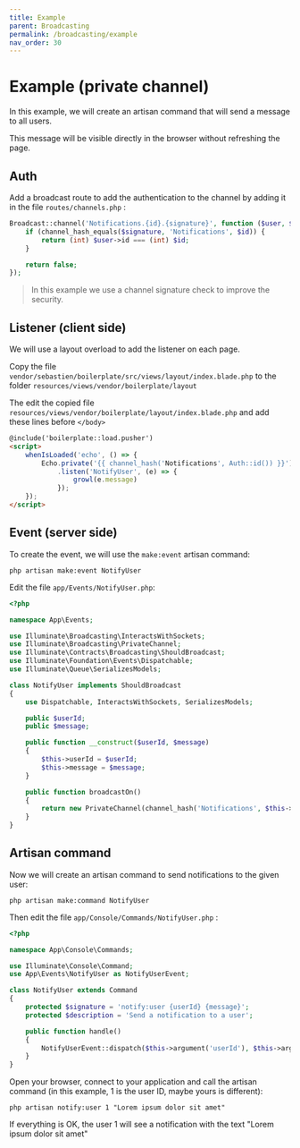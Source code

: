 ```yaml
---
title: Example
parent: Broadcasting
permalink: /broadcasting/example
nav_order: 30
---
```



# Example (private channel)

In this example, we will create an artisan command that will send a message to all users.

This message will be visible directly in the browser without refreshing the page.

## Auth

Add a broadcast route to add the authentication to the channel by adding it in the file `routes/channels.php` :

```php
Broadcast::channel('Notifications.{id}.{signature}', function ($user, $id, $signature) {
    if (channel_hash_equals($signature, 'Notifications', $id)) {
        return (int) $user->id === (int) $id;
    }

    return false;
});
```

> In this example we use a channel signature check to improve the security.

## Listener (client side)

We will use a layout overload to add the listener on each page.

Copy the file `vendor/sebastien/boilerplate/src/views/layout/index.blade.php` to the folder `resources/views/vendor/boilerplate/layout`

The edit the copied file `resources/views/vendor/boilerplate/layout/index.blade.php` and add these lines before `</body>`

```html
@include('boilerplate::load.pusher')
<script>
    whenIsLoaded('echo', () => {
        Echo.private('{{ channel_hash('Notifications', Auth::id()) }}')
            .listen('NotifyUser', (e) => {
                growl(e.message)
            });
    });
</script>
```

## Event (server side)

To create the event, we will use the `make:event` artisan command:

```
php artisan make:event NotifyUser
```

Edit the file `app/Events/NotifyUser.php`:

```php
<?php

namespace App\Events;

use Illuminate\Broadcasting\InteractsWithSockets;
use Illuminate\Broadcasting\PrivateChannel;
use Illuminate\Contracts\Broadcasting\ShouldBroadcast;
use Illuminate\Foundation\Events\Dispatchable;
use Illuminate\Queue\SerializesModels;

class NotifyUser implements ShouldBroadcast
{
    use Dispatchable, InteractsWithSockets, SerializesModels;

    public $userId;
    public $message;

    public function __construct($userId, $message)
    {
        $this->userId = $userId;
        $this->message = $message;
    }

    public function broadcastOn()
    {
        return new PrivateChannel(channel_hash('Notifications', $this->userId));
    }
}
```

## Artisan command

Now we will create an artisan command to send notifications to the given user: 

```
php artisan make:command NotifyUser
```

Then edit the file `app/Console/Commands/NotifyUser.php` :

```php
<?php

namespace App\Console\Commands;

use Illuminate\Console\Command;
use App\Events\NotifyUser as NotifyUserEvent;

class NotifyUser extends Command
{
    protected $signature = 'notify:user {userId} {message}';
    protected $description = 'Send a notification to a user';

    public function handle()
    {
        NotifyUserEvent::dispatch($this->argument('userId'), $this->argument('message'));
    }
}
```

Open your browser, connect to your application and call the artisan command (in this example, 1 is the user ID, maybe yours is different):

```
php artisan notify:user 1 "Lorem ipsum dolor sit amet"
```

If everything is OK, the user 1 will see a notification with the text "Lorem ipsum dolor sit amet"